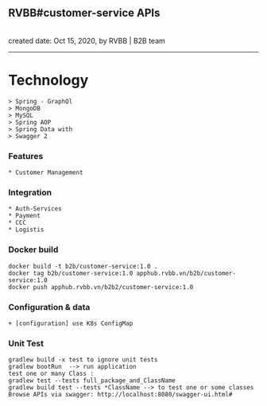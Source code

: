 <h2>RVBB#customer-service APIs</h2>
<br>created date: Oct 15, 2020, by RVBB | B2B team

********************************************************************************************************* 
# Technology
	> Spring - GraphQl
	> MongoDB
	> MySQL
	> Spring AOP
	> Spring Data with 
	> Swagger 2	

### Features
	* Customer Management

### Integration
	* Auth-Services
	* Payment
	* CCC
	* Logistis	

### Docker build
	docker build -t b2b/customer-service:1.0 .
	docker tag b2b/customer-service:1.0 apphub.rvbb.vn/b2b/customer-service:1.0
	docker push apphub.rvbb.vn/b2b2/customer-service:1.0

### Configuration & data
	+ [configuration] use K8s ConfigMap

### Unit Test
	gradlew build -x test to ignore unit tests
	gradlew bootRun  --> run application
	test one or many Class :   
	gradlew test --tests full_package_and_ClassName
	gradlew build test --tests *ClassName --> to test one or some classes  
	Browse APIs via swagger: http://localhost:8080/swagger-ui.html#
